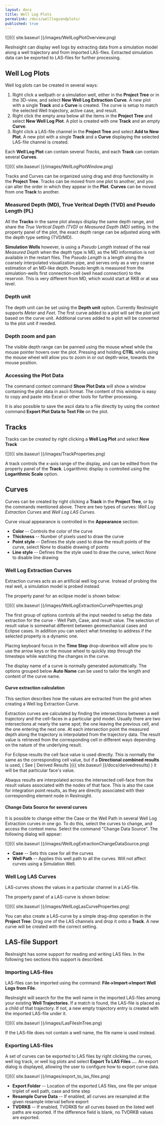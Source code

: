 ```yaml
---
layout: docs
title: Well Log Plots
permalink: /docs/welllogsandplots/
published: true
---
```


![]({{ site.baseurl }}/images/WellLogPlotOverview.png)

ResInsight can display well logs by extracting data from a simulation model along a well trajectory and from imported LAS-files. Extracted simulation data can be exported to LAS-files for further processing. 

## Well Log Plots 

Well log plots can be created in several ways: 

1. Right click a wellpath or a simulation well, either in the **Project Tree** or in the 3D-view, and select **New Well Log Extraction Curve**. A new plot with a single **Track** and a **Curve** is created. The curve is setup to match the selected Well trajectory, active case, and result. 
2. Right click the empty area below all the items in the **Project Tree** and select **New Well Log Plot**. A plot is created with one **Track** and an empty **Curve**.
3. Right click a LAS-file channel in the **Project Tree** and select **Add to New Plot**. A new plot with a single **Track** and a **Curve**  displaying the selected LAS-file channel is created.

Each **Well Log Plot** can contain several *Tracks*, and each **Track** can contain several **Curves**.

![]({{ site.baseurl }}/images/WellLogPlotWindow.png)

Tracks and Curves can be organized using drag and drop functionality in the **Project Tree**. Tracks can be moved from one plot to another, and you can alter the order in which they appear in the **Plot**. **Curves** can be moved from one **Track** to another.

### Measured Depth (MD), True Veritcal Depth (TVD) and Pseudo Length (PL)

All the **Tracks** in the same plot always display the same depth range, and share the *True Vertical Depth (TVD)* or *Measured Depth (MD)* setting. In the property panel of the plot, the exact depth range can be adjusted along with the depth type setting (TVD/MD). 

**Simulation Wells** however, is using a *Pseudo Length* instead of the real *Measured Depth* when the depth type is MD, as the MD information is not available in the restart files. The *Pseudo Length* is a length along the coarsely interpolated visualization pipe, and serves only as a very coarse estimation of an MD-like depth. Pseudo length is measured from the simulation-wells first connection-cell (well head connection) to the reservoir. This is very different from MD, which would start at RKB or at sea level.

### Depth unit

The depth unit can be set using the **Depth unit** option. Currently ResInsight supports *Meter* and *Feet*. The first curve added to a plot will set the plot unit based on the curve unit. Additional curves added to a plot will be converted to the plot unit if needed.

### Depth zoom and pan

The visible depth range can be panned using the mouse wheel while the mouse pointer hovers over the plot.
Pressing and holding **CTRL** while using the mouse wheel will allow you to zoom in or out depth-wise, towards the mouse position.

### Accessing the Plot Data

The command context command **Show Plot Data** will show a window containing the plot data in ascii format. The content of this window is easy to copy and paste into Excel or other tools for further processing.

It is also possible to save the ascii data to a file directly by using the context command **Export Plot Data to Text File** on the plot. 

## Tracks

Tracks can be created by right clicking a **Well Log Plot** and select **New Track**

![]({{ site.baseurl }}/images/TrackProperties.png)

A track controls the x-axis range of the display, and can be edited from the property panel of the **Track**. 
Logarithmic display is controlled using the **Logarithmic Scale** option.

## Curves

Curves can be created by right clicking a **Track** in the **Project Tree**, or by the commands mentioned above.
There are two types of curves: *Well Log Extraction Curves* and *Well Log LAS Curves*. 

Curve visual appearance is controlled in the **Appearance** section:

- **Color** -- Controls the color of the curve
- **Thickness** -- Number of pixels used to draw the curve
- **Point style** -- Defines the style used to draw the result points of the curve, select *None* to disable drawing of points
- **Line style** -- Defines the the style used to draw the curve, select  *None* to disable line drawing

### Well Log Extraction Curves

Extraction curves acts as an artificial well log curve. Instead of probing the real well, a simulation model is probed instead.

The property panel for an eclipse model is shown below:

![]({{ site.baseurl }}/images/WellLogExtractionCurveProperties.png)

The first group of options controls all the input needed to setup the data extraction for the curve - Well Path, Case, and result value. The selection of result value is somewhat different between geomechanical cases and Eclipse cases. In addition you can select what timestep to address if the selected property is a dynamic one. 

<div class="note">
Placing keyboard focus in the <b>Time Step</b> drop-downbox will allow you to use the arrow keys or the mouse wheel to quickly step through the timesteps while watching the changes in the curve. 
</div>

The display name of a curve is normally generated automatically. The options grouped below **Auto Name** can be used to tailor the length and content of the curve name.

#### Curve extraction calculation

This section describes how the values are extracted from the grid when creating a Well log Extraction Curve.

Extraction curves are calculated by finding the intersections between a well trajectory and the cell-faces in a particular grid model. Usually there are two intersections at nearly the same spot; the one leaving the previous cell, and the one entering the next one. At each intersection point the measured depth along the trajectory is interpolated from the trajectory data. The result value is retrieved from the corresponding cell in different ways depending on the nature of the underlying result. 

For Eclipse results the cell face value is used directly. This is normally the same as the corresponding cell value, but if a **Directional combined results** is used, ( See [ Derived Results ]({{ site.baseurl }}/docs/derivedresults) ) it will be that particular face's value.

Abaqus results are interpolated across the intersected cell-face from the result values associated with the nodes of that face. This is also the case for integration point results, as they are directly associated with their corresponding element node in ResInsight. 

#### Change Data Source for several curves

It is possible to change either the Case or the Well Path in several Well Log Extraction curves in one go. To do this, select the curves to change, and access the context menu. Select the command "Change Data Source". The following dialog will appear:

![]({{ site.baseurl }}/images/WellLogExtractionChangeDataSource.png)

- **Case** -- Sets this case for all the curves
- **Well Path** -- Applies this well path to all the curves. Will not affect curves using a Simulation Well.

### Well Log LAS Curves

LAS-curves shows the values in a particular channel in a LAS-file.

The property panel of a LAS-curve is shown below:

![]({{ site.baseurl }}/images/WellLogLasCurveProperties.png)

<div class="note">
You can also create a LAS-curve by a simple drag-drop operation in the <b>Project Tree</b>: Drag one of the LAS channels and drop it onto a <b>Track</b>. A new curve will be created with the correct setting.
</div>

## LAS-file Support

ResInsight has some support for reading and writing LAS files. In the following two sections this support is described.

### Importing LAS-files
LAS-files can be imported using the command: **File->Import->Import Well Logs from File**.

ResInsight will search for the the well name in the imported LAS-files among your existing **Well Trajectories**.
If a match is found, the LAS-file is placed as a child of that trajectory. If not, a new empty trajectory entry is created with the imported LAS-file under it.

![]({{ site.baseurl }}/images/LasFilesInTree.png)

If the LAS-file does not contain a well name, the file name is used instead. 

### Exporting LAS-files

A set of curves can be exported to LAS files by right clicking the curves, well log track, or well log plots and select **Export To LAS Files ...**. An export dialog is displayed, allowing the user to configure how to export curve data.

![]({{ site.baseurl }}/images/export_to_las_files.png)

- **Export Folder** -- Location of the exported LAS files, one file per unique triplet of well path, case and time step
- **Resample Curve Data** -- If enabled, all curves are resampled at the given resample interval before export
- **TVDRKB** -- If enabled, TVDRKB for all curves based on the listed well paths are exported. If the difference field is blank, no TVDRKB values are exported.

